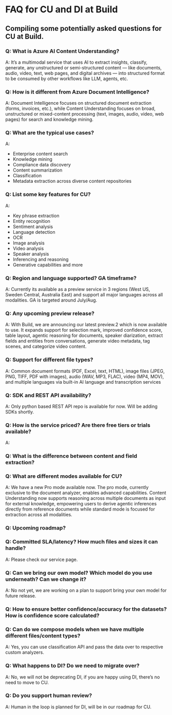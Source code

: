 
# FAQ for CU and DI at Build

## Compiling some potentially asked questions for CU at Build.

### Q: What is Azure AI Content Understanding?
A: It’s a multimodal service that uses AI to extract insights, classify, generate, any unstructured or semi-structured content — like documents, audio, video, text, web pages, and digital archives — into structured format to be consumed by other workflows like LLM, agents, etc.

### Q: How is it different from Azure Document Intelligence?
A: Document Intelligence focuses on structured document extraction (forms, invoices, etc.), while Content Understanding focuses on broad, unstructured or mixed-content processing (text, images, audio, video, web pages) for search and knowledge mining.

### Q: What are the typical use cases?
A: 
- Enterprise content search
- Knowledge mining
- Compliance data discovery
- Content summarization
- Classification
- Metadata extraction across diverse content repositories

### Q: List some key features for CU?
A: 
- Key phrase extraction
- Entity recognition
- Sentiment analysis
- Language detection
- OCR
- Image analysis
- Video analysis
- Speaker analysis
- Inferencing and reasoning
- Generative capabilities and more

### Q: Region and language supported? GA timeframe?
A: Currently its available as a preview service in 3 regions (West US, Sweden Central, Australia East) and support all major languages across all modalities. GA is targeted around July/Aug.

### Q: Any upcoming preview release?
A: With Build, we are announcing our latest preview.2 which is now available to use. It expands support for selection mark, improved confidence score, table layout, agentic reasoning for documents, speaker diarization, extract fields and entities from conversations, generate video metadata, tag scenes, and categorize video content. <add for audio and video too>

### Q: Support for different file types?
A: <Adding list of all the file types we support across modality post preview.2> Common document formats (PDF, Excel, text, HTML), image files (JPEG, PNG, TIFF, PDF with images), audio (WAV, MP3, FLAC), video (MP4, MOV), and multiple languages via built-in AI language and transcription services

### Q: SDK and REST API availability?
A: Only python based REST API repo is available for now. Will be adding SDKs shortly.

### Q: How is the service priced? Are there free tiers or trials available?
A: 

### Q: What is the difference between content and field extraction?

### Q: What are different modes available for CU?
A: We have a new Pro mode available now. The pro mode, currently exclusive to the document analyzer, enables advanced capabilities. Content Understanding now supports reasoning across multiple documents as input for external knowledge, empowering users to derive agentic inferences directly from reference documents while standard mode is focused for extraction across all modalities.

### Q: Upcoming roadmap?

### Q: Committed SLA/latency? How much files and sizes it can handle?
A: Please check our service page.

### Q: Can we bring our own model? Which model do you use underneath? Can we change it?
A: No not yet, we are working on a plan to support bring your own model for future release.

### Q: How to ensure better confidence/accuracy for the datasets? How is confidence score calculated?

### Q: Can do we compose models when we have multiple different files/content types?
A: Yes, you can use classification API and pass the data over to respective custom analyzers.

### Q: What happens to DI? Do we need to migrate over?
A: No, we will not be deprecating DI, if you are happy using DI, there’s no need to move to CU.

### Q: Do you support human review?
A: Human in the loop is planned for DI, will be in our roadmap for CU.
